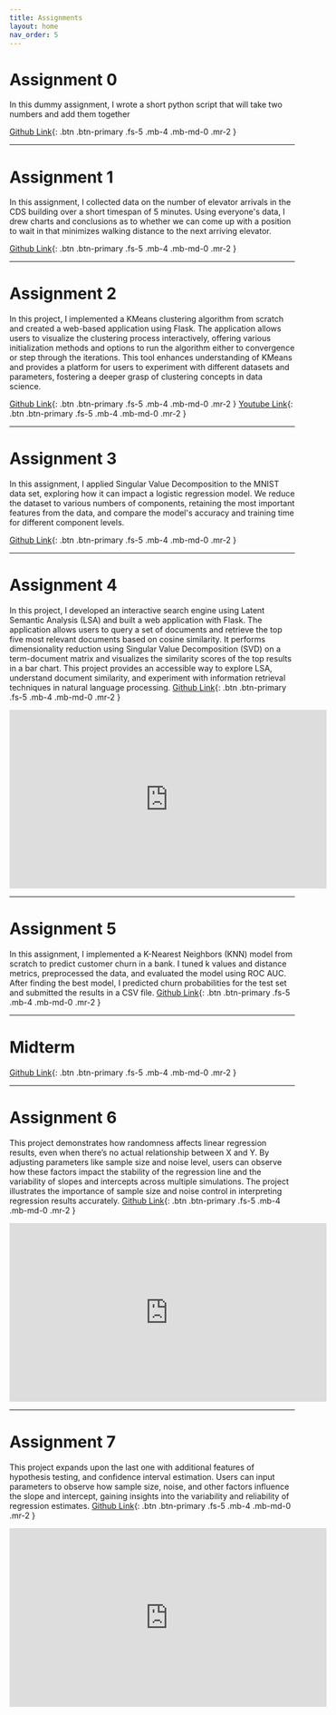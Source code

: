 ```yaml
---
title: Assignments
layout: home
nav_order: 5
---
```


# Assignment 0
In this dummy assignment, I wrote a short python script that will take two numbers and add them together

[Github Link](https://github.com/SunehB/sunehb-assignment-0.git){: .btn .btn-primary .fs-5 .mb-4 .mb-md-0 .mr-2 }

---
# Assignment 1
In this assignment, I collected data on the number of elevator arrivals in the CDS building over a short timespan of 5 minutes. Using everyone's data, I drew charts and conclusions as to whether we can come up with a position to wait in that minimizes walking distance to the next arriving elevator. 

[Github Link](https://github.com/SunehB/sunehb-assignment-1.git){: .btn .btn-primary .fs-5 .mb-4 .mb-md-0 .mr-2 }

---
# Assignment 2
In this project, I implemented a KMeans clustering algorithm from scratch and created a web-based application using Flask. The application allows users to visualize the clustering process interactively, offering various initialization methods and options to run the algorithm either to convergence or step through the iterations. This tool enhances understanding of KMeans and provides a platform for users to experiment with different datasets and parameters, fostering a deeper grasp of clustering concepts in data science.

[Github Link](https://github.com/SunehB/sunehb-assignment-2.git){: .btn .btn-primary .fs-5 .mb-4 .mb-md-0 .mr-2 }
[Youtube Link](https://www.youtube.com/watch?v=5lW3I6A0vlc){: .btn .btn-primary .fs-5 .mb-4 .mb-md-0 .mr-2 }

---
# Assignment 3
In this assignment, I applied Singular Value Decomposition to the MNIST data set, exploring how it can impact a logistic regression model. We reduce the dataset to various numbers of components, retaining the most important features from the data, and compare the model's accuracy and training time for different component levels. 

[Github Link](https://github.com/SunehB/sunehb-assignment-3.git){: .btn .btn-primary .fs-5 .mb-4 .mb-md-0 .mr-2 }

---
# Assignment 4
In this project, I developed an interactive search engine using Latent Semantic Analysis (LSA) and built a web application with Flask. The application allows users to query a set of documents and retrieve the top five most relevant documents based on cosine similarity. It performs dimensionality reduction using Singular Value Decomposition (SVD) on a term-document matrix and visualizes the similarity scores of the top results in a bar chart. This project provides an accessible way to explore LSA, understand document similarity, and experiment with information retrieval techniques in natural language processing.
[Github Link](https://github.com/SunehB/sunehb-assignment-4.git){: .btn .btn-primary .fs-5 .mb-4 .mb-md-0 .mr-2 }
<iframe width="560" height="315" src="https://www.youtube.com/embed/IVPqHktCXm4" frameborder="0" allow="accelerometer; autoplay; clipboard-write; encrypted-media; gyroscope; picture-in-picture" allowfullscreen></iframe>


---
# Assignment 5
In this assignment, I implemented a K-Nearest Neighbors (KNN) model from scratch to predict customer churn in a bank. I tuned k values and distance metrics, preprocessed the data, and evaluated the model using ROC AUC. After finding the best model, I predicted churn probabilities for the test set and submitted the results in a CSV file.
[Github Link](https://github.com/SunehB/sunehb-assignment-5.git){: .btn .btn-primary .fs-5 .mb-4 .mb-md-0 .mr-2 }

---
# Midterm
[Github Link](https://github.com/SunehB/sunehb-506-midterm.git){: .btn .btn-primary .fs-5 .mb-4 .mb-md-0 .mr-2 }

---
# Assignment 6
This project demonstrates how randomness affects linear regression results, even when there’s no actual relationship between
X and Y. By adjusting parameters like sample size and noise level, users can observe how these factors impact the stability of the regression line and the variability of slopes and intercepts across multiple simulations. The project illustrates the importance of sample size and noise control in interpreting regression results accurately.
[Github Link](https://github.com/SunehB/sunehb-assignment-6.git){: .btn .btn-primary .fs-5 .mb-4 .mb-md-0 .mr-2 }
<iframe width="560" height="315" src="https://www.youtube.com/embed/sJ7v9RoFwd8" frameborder="0" allow="accelerometer; autoplay; clipboard-write; encrypted-media; gyroscope; picture-in-picture" allowfullscreen></iframe>

---
# Assignment 7
This project expands upon the last one with additional features of hypothesis testing, and confidence interval estimation. Users can input parameters to observe how sample size, noise, and other factors influence the slope and intercept, gaining insights into the variability and reliability of regression estimates.
[Github Link](https://github.com/SunehB/sunehb-assignment-7.git){: .btn .btn-primary .fs-5 .mb-4 .mb-md-0 .mr-2 }
<iframe width="560" height="315" src="https://www.youtube.com/embed/OpW8r2YKuxM" frameborder="0" allow="accelerometer; autoplay; clipboard-write; encrypted-media; gyroscope; picture-in-picture" allowfullscreen></iframe>
